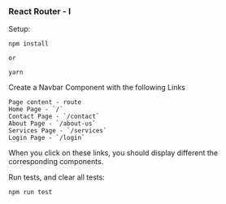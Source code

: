 ### React Router - I

Setup:

```
npm install

or 

yarn
```

Create a Navbar Component with the following Links

    Page content - route
    Home Page - `/` 
    Contact Page - `/contact` 
    About Page - `/about-us` 
    Services Page - `/services` 
    Login Page - `/login` 

When you click on these links, you should display different the corresponding components.

Run tests, and clear all tests:

```
npm run test
```